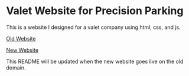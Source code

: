 # Valet Website for Precision Parking
This is a website I designed for a valet company using html, css, and js. 

[Old Website](https://precision-parking.com)

[New Website](https://natepotter.dev)

This README will be updated when the new website goes live on the old domain. 

